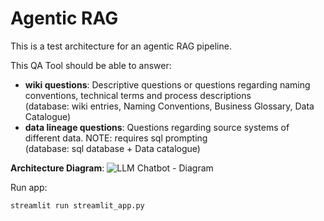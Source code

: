 # Agentic RAG
This is a test architecture for an agentic RAG pipeline.

This QA Tool should be able to answer:
- **wiki questions**: Descriptive questions or questions regarding naming conventions, technical terms and process descriptions
  <br> (database: wiki entries, Naming Conventions, Business Glossary, Data Catalogue)
- **data lineage questions**: Questions regarding source systems of different data. NOTE: requires sql prompting
  <br> (database: sql database + Data catalogue)

**Architecture Diagram**:
![LLM Chatbot - Diagram](https://github.com/TimStrohmeyer/Agentic_RAG/assets/133879815/2d549a8c-f3b7-48dc-b921-7d20bc4c13bc)

Run app:
```
streamlit run streamlit_app.py 
